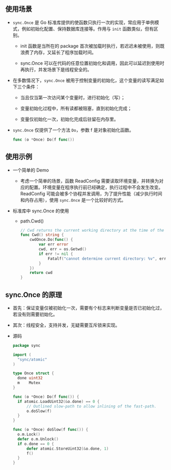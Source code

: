 ## 使用场景

- `sync.Once` 是 Go 标准库提供的使函数只执行一次的实现，常应用于单例模式，例如初始化配置、保持数据库连接等。作用与 `init` 函数类似，但有区别。

  - init 函数是当所在的 package 首次被加载时执行，若迟迟未被使用，则既浪费了内存，又延长了程序加载时间。

  - sync.Once 可以在代码的任意位置初始化和调用，因此可以延迟到使用时再执行，并发场景下是线程安全的。

- 在多数情况下，`sync.Once` 被用于控制变量的初始化，这个变量的读写满足如下三个条件：

  - 当且仅当第一次访问某个变量时，进行初始化（写）；

  - 变量初始化过程中，所有读都被阻塞，直到初始化完成；

  - 变量仅初始化一次，初始化完成后驻留在内存里。

- `sync.Once` 仅提供了一个方法 `Do`，参数 f 是对象初始化函数。

  ```go
  func (o *Once) Do(f func())
  ```

## 使用示例

- 一个简单的 Demo
  - 考虑一个简单的场景，函数 ReadConfig 需要读取环境变量，并转换为对应的配置。环境变量在程序执行前已经确定，执行过程中不会发生改变。ReadConfig 可能会被多个协程并发调用，为了提升性能（减少执行时间和内存占用），使用 `sync.Once` 是一个比较好的方式。

- 标准库中 sync.Once 的使用

  - path.Cwd()

    ```go
    // Cwd returns the current working directory at the time of the first call.
    func Cwd() string {
    	cwdOnce.Do(func() {
    		var err error
    		cwd, err = os.Getwd()
    		if err != nil {
    			Fatalf("cannot determine current directory: %v", err)
    		}
    	})
    	return cwd
    }
    ```

## sync.Once 的原理

- 首先：保证变量仅被初始化一次，需要有个标志来判断变量是否已初始化过，若没有则需要初始化。

- 其次：线程安全，支持并发，无疑需要互斥锁来实现。

- 源码

  ```go
  package sync
  
  import (
  	"sync/atomic"
  )
  
  type Once struct {
  	done uint32
  	m    Mutex
  }
  
  func (o *Once) Do(f func()) {
  	if atomic.LoadUint32(&o.done) == 0 {
  		// Outlined slow-path to allow inlining of the fast-path.
  		o.doSlow(f)
  	}
  }
  
  func (o *Once) doSlow(f func()) {
  	o.m.Lock()
  	defer o.m.Unlock()
  	if o.done == 0 {
  		defer atomic.StoreUint32(&o.done, 1)
  		f()
  	}
  }
  
  ```

  